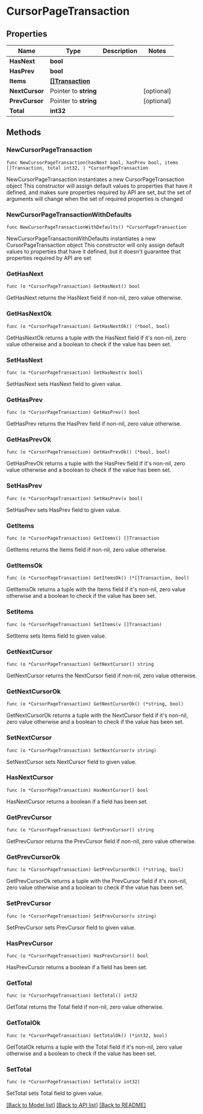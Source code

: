 # CursorPageTransaction

## Properties

Name | Type | Description | Notes
------------ | ------------- | ------------- | -------------
**HasNext** | **bool** |  | 
**HasPrev** | **bool** |  | 
**Items** | [**[]Transaction**](Transaction.md) |  | 
**NextCursor** | Pointer to **string** |  | [optional] 
**PrevCursor** | Pointer to **string** |  | [optional] 
**Total** | **int32** |  | 

## Methods

### NewCursorPageTransaction

`func NewCursorPageTransaction(hasNext bool, hasPrev bool, items []Transaction, total int32, ) *CursorPageTransaction`

NewCursorPageTransaction instantiates a new CursorPageTransaction object
This constructor will assign default values to properties that have it defined,
and makes sure properties required by API are set, but the set of arguments
will change when the set of required properties is changed

### NewCursorPageTransactionWithDefaults

`func NewCursorPageTransactionWithDefaults() *CursorPageTransaction`

NewCursorPageTransactionWithDefaults instantiates a new CursorPageTransaction object
This constructor will only assign default values to properties that have it defined,
but it doesn't guarantee that properties required by API are set

### GetHasNext

`func (o *CursorPageTransaction) GetHasNext() bool`

GetHasNext returns the HasNext field if non-nil, zero value otherwise.

### GetHasNextOk

`func (o *CursorPageTransaction) GetHasNextOk() (*bool, bool)`

GetHasNextOk returns a tuple with the HasNext field if it's non-nil, zero value otherwise
and a boolean to check if the value has been set.

### SetHasNext

`func (o *CursorPageTransaction) SetHasNext(v bool)`

SetHasNext sets HasNext field to given value.


### GetHasPrev

`func (o *CursorPageTransaction) GetHasPrev() bool`

GetHasPrev returns the HasPrev field if non-nil, zero value otherwise.

### GetHasPrevOk

`func (o *CursorPageTransaction) GetHasPrevOk() (*bool, bool)`

GetHasPrevOk returns a tuple with the HasPrev field if it's non-nil, zero value otherwise
and a boolean to check if the value has been set.

### SetHasPrev

`func (o *CursorPageTransaction) SetHasPrev(v bool)`

SetHasPrev sets HasPrev field to given value.


### GetItems

`func (o *CursorPageTransaction) GetItems() []Transaction`

GetItems returns the Items field if non-nil, zero value otherwise.

### GetItemsOk

`func (o *CursorPageTransaction) GetItemsOk() (*[]Transaction, bool)`

GetItemsOk returns a tuple with the Items field if it's non-nil, zero value otherwise
and a boolean to check if the value has been set.

### SetItems

`func (o *CursorPageTransaction) SetItems(v []Transaction)`

SetItems sets Items field to given value.


### GetNextCursor

`func (o *CursorPageTransaction) GetNextCursor() string`

GetNextCursor returns the NextCursor field if non-nil, zero value otherwise.

### GetNextCursorOk

`func (o *CursorPageTransaction) GetNextCursorOk() (*string, bool)`

GetNextCursorOk returns a tuple with the NextCursor field if it's non-nil, zero value otherwise
and a boolean to check if the value has been set.

### SetNextCursor

`func (o *CursorPageTransaction) SetNextCursor(v string)`

SetNextCursor sets NextCursor field to given value.

### HasNextCursor

`func (o *CursorPageTransaction) HasNextCursor() bool`

HasNextCursor returns a boolean if a field has been set.

### GetPrevCursor

`func (o *CursorPageTransaction) GetPrevCursor() string`

GetPrevCursor returns the PrevCursor field if non-nil, zero value otherwise.

### GetPrevCursorOk

`func (o *CursorPageTransaction) GetPrevCursorOk() (*string, bool)`

GetPrevCursorOk returns a tuple with the PrevCursor field if it's non-nil, zero value otherwise
and a boolean to check if the value has been set.

### SetPrevCursor

`func (o *CursorPageTransaction) SetPrevCursor(v string)`

SetPrevCursor sets PrevCursor field to given value.

### HasPrevCursor

`func (o *CursorPageTransaction) HasPrevCursor() bool`

HasPrevCursor returns a boolean if a field has been set.

### GetTotal

`func (o *CursorPageTransaction) GetTotal() int32`

GetTotal returns the Total field if non-nil, zero value otherwise.

### GetTotalOk

`func (o *CursorPageTransaction) GetTotalOk() (*int32, bool)`

GetTotalOk returns a tuple with the Total field if it's non-nil, zero value otherwise
and a boolean to check if the value has been set.

### SetTotal

`func (o *CursorPageTransaction) SetTotal(v int32)`

SetTotal sets Total field to given value.



[[Back to Model list]](../README.md#documentation-for-models) [[Back to API list]](../README.md#documentation-for-api-endpoints) [[Back to README]](../README.md)


